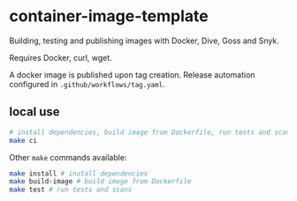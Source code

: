 # container-image-template

Building, testing and publishing images with Docker, Dive, Goss and Snyk.

Requires Docker, curl, wget.

A docker image is published upon tag creation.  Release automation configured in `.github/workflows/tag.yaml`.

## local use

```bash
# install dependencies, build image from Dockerfile, run tests and scans
make ci

```

Other `make` commands available:

```bash
make install # install dependencies
make build-image # build image from Dockerfile
make test # run tests and scans

```
